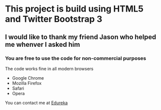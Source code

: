 # This project is build using HTML5 and Twitter Bootstrap 3
## I would like to thank my friend Jason who helped me whenver I asked him
### You are free to use the code for non-commercial purposes

The code works fine in all modern browsers
- Google Chrome
- Mozilla Firefox
- Safari
- Opera

You can contact me at [Edureka](http://www.edureka.co "Edureka")  